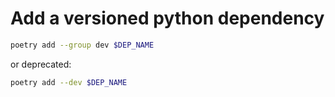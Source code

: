 # Add a versioned python dependency
``` sh
poetry add --group dev $DEP_NAME
```

or deprecated:
``` sh
poetry add --dev $DEP_NAME
```
